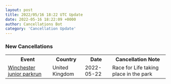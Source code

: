 ```yaml
---
layout: post
title: 2022/05/16 18:22 UTC Update
date: 2022-05-16 18:22:09 +0000
author: Cancellations Bot
category: 'Cancellation Update'
---
```


<h3>New Cancellations</h3>
<div class='hscrollable'>
<table style='width: 100%'>
    <tr>
        <th>Event</th>
        <th>Country</th>
        <th>Date</th>
        <th>Cancellation Note</th>
    </tr>
    <tr>
        <td><a href="https://www.parkrun.org.uk/winchester-juniors">Winchester junior parkrun</a></td>
        <td>United Kingdom</td>
        <td>2022-05-22</td>
        <td>Race for Life taking place in the park</td>
    </tr>
</table>
</div>
